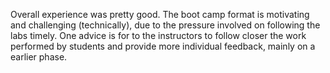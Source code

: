 Overall experience was pretty good. 
The boot camp format is motivating and challenging (technically), due to the pressure involved on following the labs timely.
One advice is for to the instructors to follow closer the work performed by students and provide more individual feedback, mainly on a earlier phase.